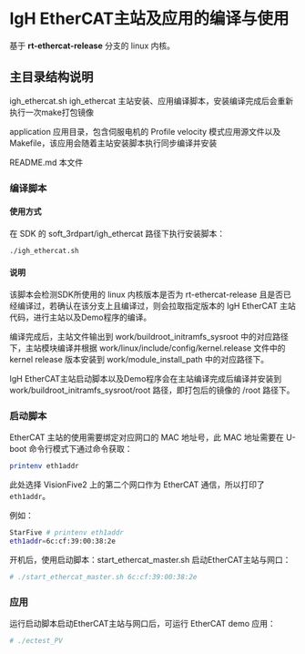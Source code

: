 # IgH EtherCAT主站及应用的编译与使用

基于 **rt-ethercat-release** 分支的 linux 内核。

## 主目录结构说明

igh_ethercat.sh igh_ethercat 主站安装、应用编译脚本，安装编译完成后会重新执行一次make打包镜像

application     应用目录，包含伺服电机的 Profile velocity 模式应用源文件以及 Makefile，该应用会随着主站安装脚本执行同步编译并安装

README.md       本文件

### 编译脚本

#### 使用方式

在 SDK 的 soft_3rdpart/igh_ethercat 路径下执行安装脚本：

```bash
./igh_ethercat.sh
```

#### 说明

该脚本会检测SDK所使用的 linux 内核版本是否为 rt-ethercat-release 且是否已经编译过，若确认在该分支上且编译过，则会拉取指定版本的 IgH EtherCAT 主站代码，进行主站以及Demo程序的编译。

编译完成后，主站文件输出到 work/buildroot_initramfs_sysroot 中的对应路径下，主站模块编译并根据 work/linux/include/config/kernel.release 文件中的 kernel release 版本安装到 work/module_install_path 中的对应路径下。

IgH EtherCAT主站启动脚本以及Demo程序会在主站编译完成后编译并安装到 work/buildroot_initramfs_sysroot/root 路径，即打包后的镜像的 /root 路径下。

### 启动脚本

EtherCAT 主站的使用需要绑定对应网口的 MAC 地址号，此 MAC 地址需要在 U-boot 命令行模式下通过命令获取：

```bash
printenv eth1addr
```

此处选择 VisionFive2 上的第二个网口作为 EtherCAT 通信，所以打印了 `eth1addr`。

例如：
```bash
StarFive # printenv eth1addr
eth1addr=6c:cf:39:00:38:2e
```

开机后，使用启动脚本：start_ethercat_master.sh 启动EtherCAT主站与网口：

```bash
# ./start_ethercat_master.sh 6c:cf:39:00:38:2e
```

### 应用

运行启动脚本启动EtherCAT主站与网口后，可运行 EtherCAT demo 应用：

```bash
# ./ectest_PV
```
